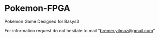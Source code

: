 # Pokemon-FPGA
Pokemon Game Designed for Basys3

For information request do not hesitate to mail "bremer.yilmaz@gmail.com"
